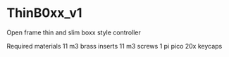# ThinB0xx_v1
Open frame thin and slim boxx style controller

Required materials
11 m3 brass inserts
11 m3 screws
1 pi pico
20x keycaps
